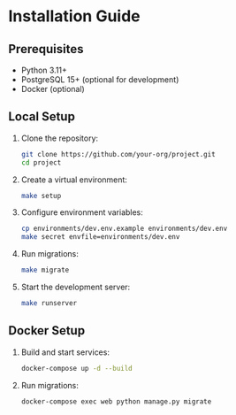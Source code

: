 # Installation Guide

## Prerequisites

- Python 3.11+
- PostgreSQL 15+ (optional for development)
- Docker (optional)

## Local Setup

1. Clone the repository:
   ```bash
   git clone https://github.com/your-org/project.git
   cd project
   ```

2. Create a virtual environment:
   ```bash
   make setup
   ```

3. Configure environment variables:
   ```bash
   cp environments/dev.env.example environments/dev.env
   make secret envfile=environments/dev.env
   ```

4. Run migrations:
   ```bash
   make migrate
   ```

5. Start the development server:
   ```bash
   make runserver
   ```

## Docker Setup

1. Build and start services:
   ```bash
   docker-compose up -d --build
   ```

2. Run migrations:
   ```bash
   docker-compose exec web python manage.py migrate
   ```
